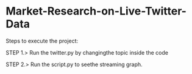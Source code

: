 # Market-Research-on-Live-Twitter-Data

Steps to execute the project:

STEP 1.> Run the twitter.py by changingthe topic inside the code

STEP 2.> Run the script.py to seethe streaming graph.
